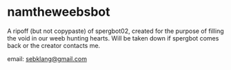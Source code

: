 # namtheweebsbot
A ripoff (but not copypaste) of spergbot02, created for the purpose of filling the void in our weeb hunting hearts. Will be taken down if spergbot comes back or the creator contacts me.

email: sebklang@gmail.com

